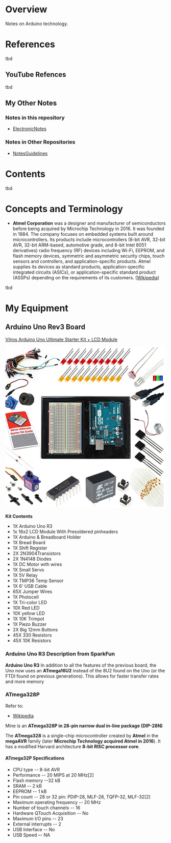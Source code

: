 # Overview

Notes on Arduino technology.

# References

tbd

## YouTube Refences

tbd

## My Other Notes

### Notes in this repository

* [ElectronicNotes](https://github.com/GitLeeRepo/ElectronicsNotes/blob/master/ElectronicsNotes.md#overview)


### Notes in Other Repositories

* [NotesGuidelines](https://github.com/GitLeeRepo/NotesGuidlines/blob/master/NotesGuidelines.md#overview)

# Contents

tbd

# Concepts and Terminology

* **Atmel Corporation** was a designer and manufacturer of semiconductors before being acquired by Microchip Technology in 2016. It was founded in 1984. The company focuses on embedded systems built around microcontrollers. Its products include microcontrollers (8-bit AVR, 32-bit AVR, 32-bit ARM-based, automotive grade, and 8-bit Intel 8051 derivatives) radio frequency (RF) devices including Wi-Fi, EEPROM, and flash memory devices, symmetric and asymmetric security chips, touch sensors and controllers, and application-specific products. Atmel supplies its devices as standard products, application-specific integrated circuits (ASICs), or application-specific standard product (ASSPs) depending on the requirements of its customers. ([Wikipedia](https://en.wikipedia.org/wiki/Atmel))

tbd

# My Equipment

## Arduino Uno Rev3 Board

[Vilros Arduino Uno Ultimate Starter Kit + LCD Module](https://www.amazon.com/gp/product/B00HI0RYJK/ref=oh_aui_search_detailpage?ie=UTF8&psc=1)

![ArduinoUnoKit01.png](images/MyEquipParts/Arduino/ArduinoUnoKit01.png)

**Kit Contents**

* 1X Arduino Uno R3 
* 1x 16x2 LCD Module With Presoldered pinheaders 
* 1X Arduino & Breadboard Holder 
* 1X Bread Board 
* 1X Shift Register 
* 2X 2N3904Transistors 
* 2X 1N4148 Diodes 
* 1X DC Motor with wires 
* 1X Small Servo 
* 1X 5V Relay 
* 1X TMP36 Temp Sensor 
* 1X 6' USB Cable 
* 65X Jumper Wires 
* 1X Photocell 
* 1X Tri-color LED 
* 10X Red LED 
* 10X yellow LED 
* 1X 10K Trimpot 
* 1X Piezo Buzzer 
* 2X Big 12mm Buttons 
* 45X 330 Resistors 
* 45X 10K Resistors 

### Arduino Uno R3 Description from SparkFun

 **Arduino Uno R3**  In addition to all the features of the previous board, the Uno now uses an **ATmega16U2** instead of the 8U2 found on the Uno (or the FTDI found on previous generations). This allows for faster transfer rates and more memory

 ### ATmega328P

 Refer to:

 * [Wikipedia](https://en.wikipedia.org/wiki/ATmega328)

 Mine is an **ATmega328P in 28-pin narrow dual in-line package (DIP-28N)**

 The **ATmega328** is a single-chip microcontroller created by **Atmel** in the **megaAVR** family (later **Microchip Technology acquired Atmel in 2016**). It has a modified Harvard architecture **8-bit RISC processor core**.

 #### ATmega32P Specifications

* CPU type -- 8-bit AVR
* Performance -- 20 MIPS at 20 MHz[2]
* Flash memory --32 kB
* SRAM -- 2 kB
* EEPROM -- 1 kB
* Pin count -- 28 or 32 pin: PDIP-28, MLF-28, TQFP-32, MLF-32[2]
* Maximum operating frequency -- 20 MHz
* Number of touch channels -- 16
* Hardware QTouch Acquisition -- No
* Maximum I/O pins -- 23
* External interrupts -- 2
* USB Interface -- No
* USB Speed –- NA
